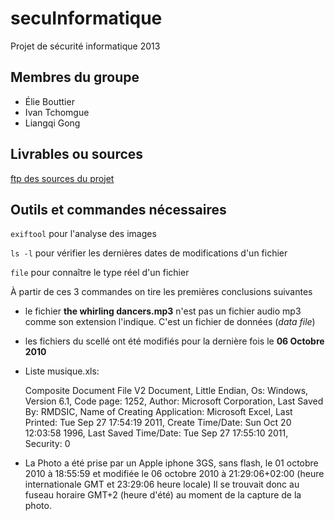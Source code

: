 secuInformatique
================

Projet de sécurité informatique 2013

## Membres du groupe

* Élie Bouttier
* Ivan Tchomgue
* Liangqi Gong

## Livrables ou sources

[ftp des sources du projet](http://diamant.bde.enseeiht.fr/secu/)

## Outils et commandes nécessaires

`exiftool` pour l'analyse des images

`ls -l` pour vérifier les dernières dates de modifications d'un fichier

`file` pour connaître le type réel d'un fichier

À partir de ces 3 commandes on tire les premières conclusions suivantes

* le fichier **the whirling dancers.mp3** n'est pas un fichier audio mp3 comme son extension
l'indique. C'est un fichier de données (*data file*)
* les fichiers du scellé ont été modifiés pour la dernière fois le **06 Octobre 2010**
* Liste musique.xls: 

	Composite Document File V2 Document, Little Endian, Os:
	Windows, Version 6.1, Code page: 1252, Author: Microsoft Corporation, Last Saved By:
	RMDSIC, Name of Creating Application: Microsoft Excel, Last Printed: Tue Sep 27 17:54:19
	2011, Create Time/Date: Sun Oct 20 12:03:58 1996, Last Saved Time/Date: Tue Sep 27
	17:55:10 2011, Security: 0
* La Photo a été prise par un Apple iphone 3GS, sans flash,  le 01 octobre 2010 à 18:55:59 et modifiée
  le 06 octobre 2010 à 21:29:06+02:00 (heure internationale GMT et 23:29:06 heure locale)
 Il se trouvait donc au fuseau horaire GMT+2 (heure d'été) au moment de la capture de la
photo.

